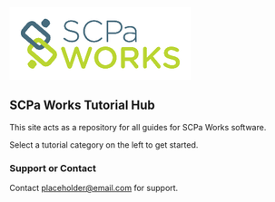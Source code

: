 <img src="assets/logo.png" />

## SCPa Works Tutorial Hub

This site acts as a repository for all guides for SCPa Works software.

Select a tutorial category on the left to get started.

### Support or Contact

Contact placeholder@email.com for support.
